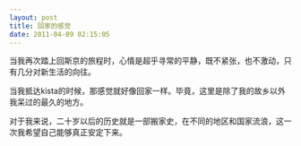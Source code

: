 ```yaml
---
layout: post
title: 回家的感觉
date: 2011-04-09 02:15:05
---
```




当我再次踏上回斯京的旅程时，心情是超乎寻常的平静，既不紧张，也不激动，只有几分对新生活的向往。

当我抵达kista的时候，那感觉就好像回家一样。毕竟，这里是除了我的故乡以外我呆过的最久的地方。

对于我来说，二十岁以后的历史就是一部搬家史，在不同的地区和国家流浪，这一次我希望自己能够真正安定下来。


